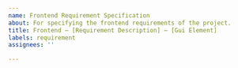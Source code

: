 ```yaml
---
name: Frontend Requirement Specification
about: For specifying the frontend requirements of the project.
title: Frontend – [Requirement Description] – [Gui Element]
labels: requirement
assignees: ''

---
```


<!-- 
If the GUI element being mentioned relates to an issue for a backend requirement, follow the following format: "The [GUI element] implementation of requirement [issue number]."

Example: The command dropdown menu implementation of requirement #53.
-->
